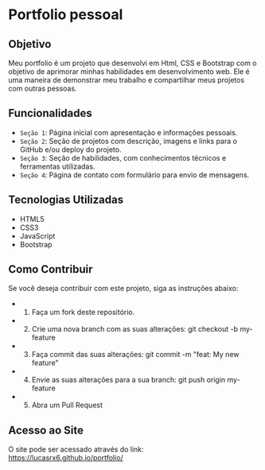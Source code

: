 # Portfolio pessoal

## Objetivo
Meu portfolio é um projeto que desenvolvi em Html, CSS e Bootstrap com o objetivo de aprimorar minhas habilidades em desenvolvimento web. 
Ele é uma maneira de demonstrar meu trabalho e compartilhar meus projetos com outras pessoas.

## Funcionalidades
- `Seção 1`: Página inicial com apresentação e informações pessoais.
- `Seção 2`: Seção de projetos com descrição, imagens e links para o GitHub e/ou deploy do projeto.
- `Seção 3`: Seção de habilidades, com conhecimentos técnicos e ferramentas utilizadas.
- `Seção 4`: Página de contato com formulário para envio de mensagens.

## Tecnologias Utilizadas
- HTML5
- CSS3
- JavaScript
- Bootstrap


## Como Contribuir
Se você deseja contribuir com este projeto, siga as instruções abaixo:

- 1. Faça um fork deste repositório.
- 2. Crie uma nova branch com as suas alterações: git checkout -b my-feature
- 3. Faça commit das suas alterações: git commit -m "feat: My new feature"
- 4. Envie as suas alterações para a sua branch: git push origin my-feature
- 5. Abra um Pull Request

## Acesso ao Site
O site pode ser acessado através do link: https://lucasrx6.github.io/portfolio/

